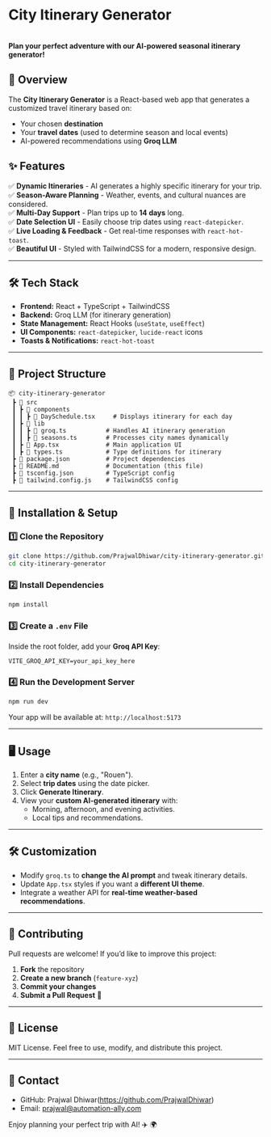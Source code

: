 # City Itinerary Generator

\
**Plan your perfect adventure with our AI-powered seasonal itinerary generator!**

## 🚀 Overview

The **City Itinerary Generator** is a React-based web app that generates a customized travel itinerary based on:

- Your chosen **destination**
- Your **travel dates** (used to determine season and local events)
- AI-powered recommendations using **Groq LLM**

## ✨ Features

✅ **Dynamic Itineraries** - AI generates a highly specific itinerary for your trip.\
✅ **Season-Aware Planning** - Weather, events, and cultural nuances are considered.\
✅ **Multi-Day Support** - Plan trips up to **14 days** long.\
✅ **Date Selection UI** - Easily choose trip dates using `react-datepicker`.\
✅ **Live Loading & Feedback** - Get real-time responses with `react-hot-toast`.\
✅ **Beautiful UI** - Styled with TailwindCSS for a modern, responsive design.

---

## 🛠️ Tech Stack

- **Frontend:** React + TypeScript + TailwindCSS
- **Backend:** Groq LLM (for itinerary generation)
- **State Management:** React Hooks (`useState`, `useEffect`)
- **UI Components:** `react-datepicker`, `lucide-react` icons
- **Toasts & Notifications:** `react-hot-toast`

---

## 📂 Project Structure

```
📦 city-itinerary-generator
 ┣ 📂 src
 ┃ ┣ 📂 components
 ┃ ┃ ┣ 📜 DaySchedule.tsx     # Displays itinerary for each day
 ┃ ┣ 📂 lib
 ┃ ┃ ┣ 📜 groq.ts           # Handles AI itinerary generation
 ┃ ┃ ┣ 📜 seasons.ts        # Processes city names dynamically
 ┃ ┣ 📜 App.tsx             # Main application UI
 ┃ ┣ 📜 types.ts            # Type definitions for itinerary
 ┣ 📜 package.json          # Project dependencies
 ┣ 📜 README.md             # Documentation (this file)
 ┣ 📜 tsconfig.json         # TypeScript config
 ┣ 📜 tailwind.config.js    # TailwindCSS config
```

---

## 📌 Installation & Setup

### 1️⃣ Clone the Repository

```bash
git clone https://github.com/PrajwalDhiwar/city-itinerary-generator.git
cd city-itinerary-generator
```

### 2️⃣ Install Dependencies

```bash
npm install
```

### 3️⃣ Create a `.env` File

Inside the root folder, add your **Groq API Key**:

```
VITE_GROQ_API_KEY=your_api_key_here
```

### 4️⃣ Run the Development Server

```bash
npm run dev
```

Your app will be available at: `http://localhost:5173`

---

## 🖥️ Usage

1. Enter a **city name** (e.g., "Rouen").
2. Select **trip dates** using the date picker.
3. Click **Generate Itinerary**.
4. View your **custom AI-generated itinerary** with:
   - Morning, afternoon, and evening activities.
   - Local tips and recommendations.

---

## 🛠️ Customization

- Modify `groq.ts` to **change the AI prompt** and tweak itinerary details.
- Update `App.tsx` styles if you want a **different UI theme**.
- Integrate a weather API for **real-time weather-based recommendations**.

---

## 🤝 Contributing

Pull requests are welcome! If you’d like to improve this project:

1. **Fork** the repository
2. **Create a new branch** (`feature-xyz`)
3. **Commit your changes**
4. **Submit a Pull Request** 🎉

---

## 📜 License

MIT License. Feel free to use, modify, and distribute this project.

---

## 📧 Contact

- GitHub: Prajwal Dhiwar(https://github.com/PrajwalDhiwar)
- Email: prajwal@automation-ally.com

Enjoy planning your perfect trip with AI! ✈️ 🌍

